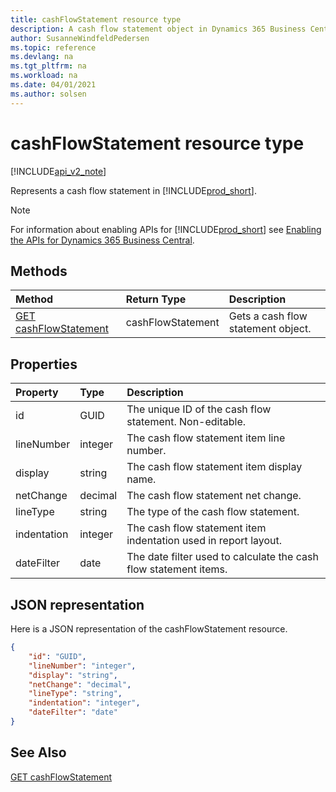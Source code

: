 ```yaml
---
title: cashFlowStatement resource type  
description: A cash flow statement object in Dynamics 365 Business Central.
author: SusanneWindfeldPedersen
ms.topic: reference
ms.devlang: na
ms.tgt_pltfrm: na
ms.workload: na
ms.date: 04/01/2021
ms.author: solsen
---
```


# cashFlowStatement resource type

[!INCLUDE[api_v2_note](../../../includes/api_v2_note.md)]

<!-- START>DO_NOT_EDIT -->
<!-- IMPORTANT:Do not edit any of the content between here and the END>DO_NOT_EDIT. -->
Represents a cash flow statement in [!INCLUDE[prod_short](../../../includes/prod_short.md)].

> [!NOTE]
> For information about enabling APIs for [!INCLUDE[prod_short](../../../includes/prod_short.md)] see [Enabling the APIs for Dynamics 365 Business Central](../enabling-apis-for-dynamics-nav.md).

## Methods

| Method | Return Type|Description |
|:--------------------|:-----------|:-------------------------|
|[GET cashFlowStatement](../api/dynamics_cashflowstatement_get.md)|cashFlowStatement|Gets a cash flow statement object.|



## Properties

| Property           | Type   |Description     |
|:-------------------|:-------|:---------------|
|id|GUID|The unique ID of the cash flow statement. Non-editable.|
|lineNumber|integer|The cash flow statement item line number.|
|display|string|The cash flow statement item display name.|
|netChange|decimal|The cash flow statement net change. |
|lineType|string|The type of the cash flow statement.|
|indentation|integer|The cash flow statement item indentation used in report layout.|
|dateFilter|date|The date filter used to calculate the cash flow statement items.|

## JSON representation

Here is a JSON representation of the cashFlowStatement resource.


```json
{
    "id": "GUID",
    "lineNumber": "integer",
    "display": "string",
    "netChange": "decimal",
    "lineType": "string",
    "indentation": "integer",
    "dateFilter": "date"
}
```
<!-- IMPORTANT: END>DO_NOT_EDIT -->



## See Also
[GET cashFlowStatement](../api/dynamics_cashFlowStatement_Get.md)
